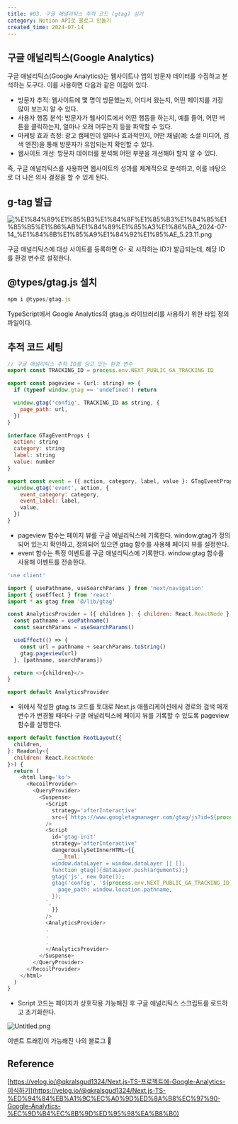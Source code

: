 ```yaml
---
title: #03. 구글 애널리틱스 추적 코드 (gtag) 심기
category: Notion API로 블로그 만들기
created_time: 2024-07-14
---
```


## 구글 애널리틱스(Google Analytics)


구글 애널리틱스(Google Analytics)는 웹사이트나 앱의 방문자 데이터를 수집하고 분석하는 도구다. 이를 사용하면 다음과 같은 이점이 있다.

- 방문자 추적: 웹사이트에 몇 명이 방문했는지, 어디서 왔는지, 어떤 페이지를 가장 많이 보는지 알 수 있다.
- 사용자 행동 분석: 방문자가 웹사이트에서 어떤 행동을 하는지, 예를 들어, 어떤 버튼을 클릭하는지, 얼마나 오래 머무는지 등을 파악할 수 있다.
- 마케팅 효과 측정: 광고 캠페인이 얼마나 효과적인지, 어떤 채널(예: 소셜 미디어, 검색 엔진)을 통해 방문자가 유입되는지 확인할 수 있다.
- 웹사이트 개선: 방문자 데이터를 분석해 어떤 부분을 개선해야 할지 알 수 있다.

즉, 구글 애널리틱스를 사용하면 웹사이트의 성과를 체계적으로 분석하고, 이를 바탕으로 더 나은 의사 결정을 할 수 있게 된다.


## g-tag 발급


![%E1%84%89%E1%85%B3%E1%84%8F%E1%85%B3%E1%84%85%E1%85%B5%E1%86%AB%E1%84%89%E1%85%A3%E1%86%BA_2024-07-14_%E1%84%8B%E1%85%A9%E1%84%92%E1%85%AE_5.23.11.png](https://prod-files-secure.s3.us-west-2.amazonaws.com/420927ef-2057-4e77-b9b7-d7005a1db0dd/0a360760-0f30-4039-8310-b4ca90cce47b/%E1%84%89%E1%85%B3%E1%84%8F%E1%85%B3%E1%84%85%E1%85%B5%E1%86%AB%E1%84%89%E1%85%A3%E1%86%BA_2024-07-14_%E1%84%8B%E1%85%A9%E1%84%92%E1%85%AE_5.23.11.png?X-Amz-Algorithm=AWS4-HMAC-SHA256&X-Amz-Content-Sha256=UNSIGNED-PAYLOAD&X-Amz-Credential=AKIAT73L2G45HZZMZUHI%2F20240809%2Fus-west-2%2Fs3%2Faws4_request&X-Amz-Date=20240809T135018Z&X-Amz-Expires=3600&X-Amz-Signature=21e2cd6e6b27f47223914df502229419c95fbae9d20761ec07b2ec648ea6d57a&X-Amz-SignedHeaders=host&x-id=GetObject)


구글 애널리틱스에 대상 사이트를 등록하면 G- 로 시작하는 ID가 발급되는데, 해당 ID를 환경 변수로 설정한다.


## @types/gtag.js 설치


```javascript
npm i @types/gtag.js
```


TypeScript에서 Google Analytics의 gtag.js 라이브러리를 사용하기 위한 타입 정의 파일이다.


## 추적 코드 세팅


```javascript
// 구글 애널리틱스 추적 ID를 담고 있는 환경 변수
export const TRACKING_ID = process.env.NEXT_PUBLIC_GA_TRACKING_ID

export const pageview = (url: string) => {
  if (typeof window.gtag == 'undefined') return

  window.gtag('config', TRACKING_ID as string, {
    page_path: url,
  })
}

interface GTagEventProps {
  action: string
  category: string
  label: string
  value: number
}

export const event = ({ action, category, label, value }: GTagEventProps) => {
  window.gtag('event', action, {
    event_category: category,
    event_label: label,
    value,
  })
}

```

- pageview 함수는 페이지 뷰를 구글 애널리틱스에 기록한다. window.gtag가 정의되어 있는지 확인하고, 정의되어 있으면 gtag 함수를 사용해 페이지 뷰를 설정한다.
- event 함수는 특정 이벤트를 구글 애널리틱스에 기록한다. window.gtag 함수를 사용해 이벤트를 전송한다.

```javascript
'use client'

import { usePathname, useSearchParams } from 'next/navigation'
import { useEffect } from 'react'
import * as gtag from '@/lib/gtag'

const AnalyticsProvider = ({ children }: { children: React.ReactNode }) => {
  const pathname = usePathname()
  const searchParams = useSearchParams()

  useEffect(() => {
    const url = pathname + searchParams.toString()
    gtag.pageview(url)
  }, [pathname, searchParams])

  return <>{children}</>
}

export default AnalyticsProvider

```

- 위에서 작성한 gtag.ts 코드를 토대로 Next.js 애플리케이션에서 경로와 검색 매개변수가 변경될 때마다 구글 애널리틱스에 페이지 뷰를 기록할 수 있도록 pageview 함수를 실행한다.

```javascript
export default function RootLayout({
  children,
}: Readonly<{
  children: React.ReactNode
}>) {
  return (
    <html lang='ko'>
      <RecoilProvider>
        <QueryProvider>
          <Suspense>
            <Script
              strategy='afterInteractive'
              src={`https://www.googletagmanager.com/gtag/js?id=${process.env.NEXT_PUBLIC_GA_TRACKING_ID}`}
            />
            <Script
              id='gtag-init'
              strategy='afterInteractive'
              dangerouslySetInnerHTML={{
                __html: `
              window.dataLayer = window.dataLayer || [];
              function gtag(){dataLayer.push(arguments);}
              gtag('js', new Date());
              gtag('config', '${process.env.NEXT_PUBLIC_GA_TRACKING_ID}', {
                page_path: window.location.pathname,
              });
            `,
              }}
            />
            <AnalyticsProvider>
            .
            .
            .
            </AnalyticsProvider>
          </Suspense>
        </QueryProvider>
      </RecoilProvider>
    </html>
  )
}

```

- Script 코드는 페이지가 상호작용 가능해진 후 구글 애널리틱스 스크립트를 로드하고 초기화한다.

![Untitled.png](https://prod-files-secure.s3.us-west-2.amazonaws.com/420927ef-2057-4e77-b9b7-d7005a1db0dd/6afba0b6-6667-4fae-b9ab-c2bba3566e9d/Untitled.png?X-Amz-Algorithm=AWS4-HMAC-SHA256&X-Amz-Content-Sha256=UNSIGNED-PAYLOAD&X-Amz-Credential=AKIAT73L2G45HZZMZUHI%2F20240809%2Fus-west-2%2Fs3%2Faws4_request&X-Amz-Date=20240809T135018Z&X-Amz-Expires=3600&X-Amz-Signature=0e0e6eb623174a0e8fa68e638b37fbc2a543fc59723a08d1234cd81c6ebf5cdd&X-Amz-SignedHeaders=host&x-id=GetObject)


이벤트 트래킹이 가능해진 나의 블로그 🫠


## Reference


[https://velog.io/@qkralsgud1324/Next.js-TS-프로젝트에-Google-Analytics-이식하기](https://velog.io/@qkralsgud1324/Next.js-TS-%ED%94%84%EB%A1%9C%EC%A0%9D%ED%8A%B8%EC%97%90-Google-Analytics-%EC%9D%B4%EC%8B%9D%ED%95%98%EA%B8%B0)

